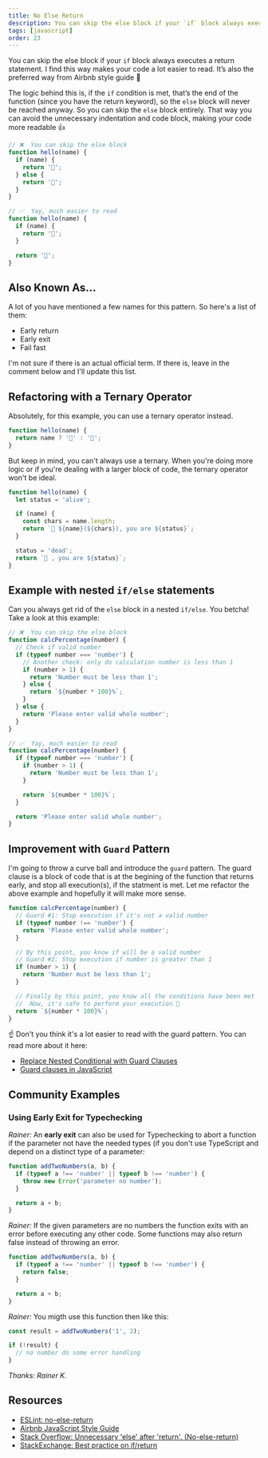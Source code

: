 ```yaml
---
title: No Else Return
description: You can skip the else block if your `if` block always executes a `return` statement. I find this way makes my code a lot easier to read...
tags: [javascript]
order: 23
---
```


You can skip the else block if your `if` block always executes a return statement. I find this way makes your code a lot easier to read. It’s also the preferred way from Airbnb style guide 🤩

The logic behind this is, if the `if` condition is met, that’s the end of the function (since you have the return keyword), so the `else` block will never be reached anyway. So you can skip the `else` block entirely. That way you can avoid the unnecessary indentation and code block, making your code more readable 👍

```javascript
// ❌  You can skip the else block
function hello(name) {
  if (name) {
    return '👋';
  } else {
    return '👻';
  }
}

// ✅  Yay, much easier to read
function hello(name) {
  if (name) {
    return '👋';
  }

  return '👻';
}
```

<markdown-toc></markdown-toc>

## Also Known As...

A lot of you have mentioned a few names for this pattern. So here's a list of them:

- Early return
- Early exit
- Fail fast

I'm not sure if there is an actual official term. If there is, leave in the comment below and I'll update this list.

## Refactoring with a Ternary Operator

Absolutely, for this example, you can use a ternary operator instead.

```javascript
function hello(name) {
  return name ? '👋' : '👻';
}
```

But keep in mind, you can't always use a ternary. When you're doing more logic or if you're dealing with a larger block of code, the ternary operator won't be ideal.

```javascript
function hello(name) {
  let status = 'alive';

  if (name) {
    const chars = name.length;
    return `👋 ${name}(${chars}), you are ${status}`;
  }

  status = 'dead';
  return `👻 , you are ${status}`;
}
```

## Example with nested `if/else` statements

Can you always get rid of the `else` block in a nested `if/else`. You betcha! Take a look at this example:

```javascript
// ❌  You can skip the else block
function calcPercentage(number) {
  // Check if valid number
  if (typeof number === 'number') {
    // Another check: only do calculation number is less than 1
    if (number > 1) {
      return 'Number must be less than 1';
    } else {
      return `${number * 100}%`;
    }
  } else {
    return 'Please enter valid whole number';
  }
}

// ✅  Yay, much easier to read
function calcPercentage(number) {
  if (typeof number === 'number') {
    if (number > 1) {
      return 'Number must be less than 1';
    }

    return `${number * 100}%`;
  }

  return 'Please enter valid whole number';
}
```

## Improvement with `Guard` Pattern

I'm going to throw a curve ball and introduce the `guard` pattern. The guard clause is a block of code that is at the begining of the function that returns early, and stop all execution(s), if the statment is met. Let me refactor the above example and hopefully it will make more sense.

```javascript
function calcPercentage(number) {
  // Guard #1: Stop execution if it's not a valid number
  if (typeof number !== 'number') {
    return 'Please enter valid whole number';
  }

  // By this point, you know if will be a valid number
  // Guard #2: Stop execution if number is greater than 1
  if (number > 1) {
    return 'Number must be less than 1';
  }

  // Finally by this point, you know all the conditions have been met
  //  Now, it's safe to perform your execution 🎉
  return `${number * 100}%`;
}
```

☝️ Don't you think it's a lot easier to read with the guard pattern. You can read more about it here:

- [Replace Nested Conditional with Guard Clauses](https://refactoring.guru/replace-nested-conditional-with-guard-clauses)
- [Guard clauses in JavaScript](https://elliotekj.com/2016/12/02/guard-clauses-in-javascript/)

## Community Examples

### Using Early Exit for Typechecking

_Rainer:_ An **early exit** can also be used for Typechecking to abort a function if the parameter not have the needed types (if you don't use TypeScript and depend on a distinct type of a parameter:

```javascript
function addTwoNumbers(a, b) {
  if (typeof a !== 'number' || typeof b !== 'number') {
    throw new Error('parameter no number');
  }

  return a + b;
}
```

_Rainer:_ If the given parameters are no numbers the function exits with an error before executing any other code.
Some functions may also return false instead of throwing an error.

```javascript
function addTwoNumbers(a, b) {
  if (typeof a !== 'number' || typeof b !== 'number') {
    return false;
  }

  return a + b;
}
```

_Rainer:_ You migth use this function then like this:

```javascript
const result = addTwoNumbers('1', 2);

if (!result) {
  // no number do some error handling
}
```

_Thanks: Rainer K._

## Resources

- [ESLint: no-else-return](https://eslint.org/docs/rules/no-else-return)
- [Airbnb JavaScript Style Guide](https://github.com/airbnb/javascript#blocks--no-else-return)
- [Stack Overflow: Unnecessary 'else' after 'return'. (No-else-return)](https://stackoverflow.com/questions/46875442/unnecessary-else-after-return-no-else-return)
- [StackExchange: Best practice on if/return](https://softwareengineering.stackexchange.com/questions/157407/best-practice-on-if-return)
